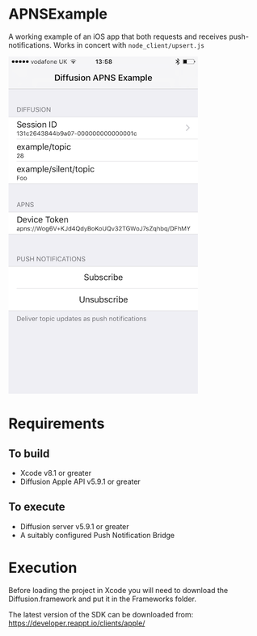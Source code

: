 # APNSExample

A working example of an iOS app that both requests and receives push-notifications. Works in concert with `node_client/upsert.js`

![screenshot](/example-screenshot.png?raw=true "Screenshot of APNSExample app")

# Requirements

## To build

* Xcode v8.1 or greater
* Diffusion Apple API v5.9.1 or greater

## To execute

* Diffusion server v5.9.1 or greater
* A suitably configured Push Notification Bridge

# Execution

Before loading the project in Xcode you will need to download the Diffusion.framework and put it in the Frameworks folder.

The latest version of the SDK can be downloaded from:
https://developer.reappt.io/clients/apple/